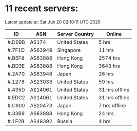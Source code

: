 # 11 recent servers:

Latest update at: Sat Jun 20 02:10:11 UTC 2020

| ID | ASN | Server Country | Online |
| -- | --- | -------------- | ------ |
| #.D09B | AS174 | United States | 5 hrs |
| #.7F1D | AS63949 | Singapore | 11 hrs |
| #.B6F8 | AS63888 | Hong Kong | 2574 hrs |
| #.BD3E | AS63888 | Hong Kong | 3643 hrs |
| #.2A79 | AS63949 | Japan | 26 hrs |
| #.1278 | AS23033 | United States | 59 hrs |
| #.435D | AS14061 | United States | 31 hrs offline |
| #.EDC2 | AS14061 | United States | 31 hrs offline |
| #.C900 | AS20473 | Japan | 7 hrs offline |
| #.33B9 | AS63888 | Hong Kong | 24 hrs |
| #.1F2B | AS49392 | Russia | 4 hrs |

